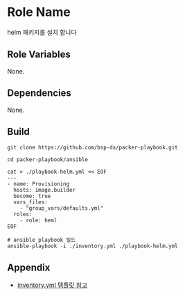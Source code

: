 Role Name
=========

helm 패키지를 설치 합니다 

Role Variables
--------------
None. 

Dependencies
------------
None.

Build
----------------

```shell
git clone https://github.com/bsp-dx/packer-playbook.git

cd packer-playbook/ansible

cat > ./playbook-helm.yml << EOF
---
- name: Provisioning
  hosts: image.builder
  become: true
  vars_files:
    - "group_vars/defaults.yml"
  roles:
    - role: heml
EOF

# ansible playbook 빌드 
ansible-playbook -i ./inventory.yml ./playbook-helm.yml
```


Appendix
----------------
- [inventory.yml 템플릿 참고](../../../README.md#inventory-example)
